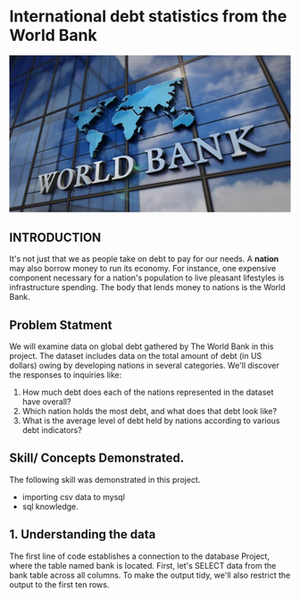 # International debt statistics from the World Bank

![](Work_bank.jpg)

## INTRODUCTION

It's not just that we as people take on debt to pay for our needs. A **nation** may also borrow money to run its economy. For instance, one expensive component necessary for a nation's population to live pleasant lifestyles is infrastructure spending. The body that lends money to nations is the World Bank.

## Problem Statment

We will examine data on global debt gathered by The World Bank in this project. The dataset includes data on the total amount of debt (in US dollars) owing by developing nations in several categories. We'll discover the responses to inquiries like:

1. How much debt does each of the nations represented in the dataset have overall?
2. Which nation holds the most debt, and what does that debt look like?
3. What is the average level of debt held by nations according to various debt indicators?

## Skill/ Concepts Demonstrated.

The following skill was demonstrated in this project.
- importing csv data to mysql
- sql knowledge.

## 1. Understanding the data

The first line of code establishes a connection to the database Project, where the table named bank is located. First, let's SELECT data from the bank table across all columns. To make the output tidy, we'll also restrict the output to the first ten rows.
